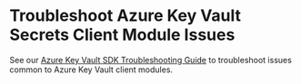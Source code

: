 # Troubleshoot Azure Key Vault Secrets Client Module Issues

See our [Azure Key Vault SDK Troubleshooting Guide](https://github.com/Azure/azure-sdk-for-go/blob/main/sdk/security/keyvault/TROUBLESHOOTING.md)
to troubleshoot issues common to Azure Key Vault client modules.
